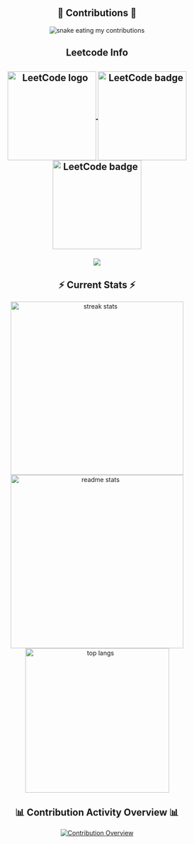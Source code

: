 <div align="center"> 
<h2>🐍 Contributions 🐍</h2>
<img alt="snake eating my contributions" src="https://github.com/92kareeem/92kareeem/blob/output/github-contribution-grid-snake.svg" />
</div>
<h2 align="center">Leetcode Info<h2>  
<p align="center">
  <a href="https://leetcode.com/92kareeem/" target="_blank">
    <img align="center" src="https://assets.leetcode.com/static_assets/marketing/2024-50-lg.png" alt="LeetCode logo" height="200" width="200" />
  </a>
  <a href="https://leetcode.com/92kareeem/" target="_blank">
    <img align="center" src="https://leetcode.com/static/images/badges/dcc-2024-9.png" alt="LeetCode badge" height="200" width="200" />
  </a>
  <a href="https://leetcode.com/92kareeem/" target="_blank">
    <img align="center" src="https://leetcode.com/static/images/badges/dcc-2024-8.png" alt="LeetCode badge" height="200" width="200" />
  </a>
</p>

<p align="center">
  <img align=top flex-grow=1 src="https://leetcard.jacoblin.cool/92kareeem?theme=dark&font=Nunito&ext=heatmap" />  
</p>

<h2 align="center">⚡ Current Stats ⚡</h2>
<div align=center>
  <img width=390 src="https://streak-stats.demolab.com/?user=92kareeem&count_private=true&theme=react&border_radius=10" alt="streak stats"/>
  <img width=390 src="https://github-readme-stats.vercel.app/api?username=92kareeem&show_icons=true&theme=react&rank_icon=github&border_radius=10" alt="readme stats" />
  <img width=325 align="center" src="https://github-readme-stats.vercel.app/api/top-langs/?username=92kareeem&hide=HTML&langs_count=8&layout=compact&theme=react&border_radius=10&size_weight=0.5&count_weight=0.5&exclude_repo=github-readme-stats" alt="top langs" />
</div>

<div align="center"> 
  <h2>📊 Contribution Activity Overview 📊</h2>
  <p align="center">
    <a href="https://github.com/92kareeem" target="_blank">
      <img src="https://github-readme-activity-graph.cyclic.app/graph?username=92kareeem&theme=react-dark" alt="Contribution Overview" />
    </a>
  </p>
</div>
